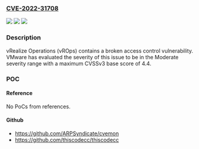 ### [CVE-2022-31708](https://cve.mitre.org/cgi-bin/cvename.cgi?name=CVE-2022-31708)
![](https://img.shields.io/static/v1?label=Product&message=VMware%20vRealize%20Operations%20(vROps)&color=blue)
![](https://img.shields.io/static/v1?label=Version&message=VMware%20vRealize%20Operations%20(vROps)%20(Multiple%20Versions)%20&color=brightgreen)
![](https://img.shields.io/static/v1?label=Vulnerability&message=VMware%20vRealize%20Operations%20(vROps)%20contains%20an%20access%20control%20vulnerability&color=brightgreen)

### Description

vRealize Operations (vROps) contains a broken access control vulnerability. VMware has evaluated the severity of this issue to be in the Moderate severity range with a maximum CVSSv3 base score of 4.4.

### POC

#### Reference
No PoCs from references.

#### Github
- https://github.com/ARPSyndicate/cvemon
- https://github.com/thiscodecc/thiscodecc

